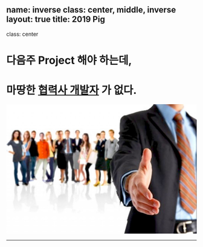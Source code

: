 name: inverse
class: center, middle, inverse
layout: true
title: 2019 Pig
---

class: center

# **다음주 Project 해야 하는데,**
# **마땅한 <u>협력사 개발자</u> 가 없다.**
![ ](./main.jpg)

---

